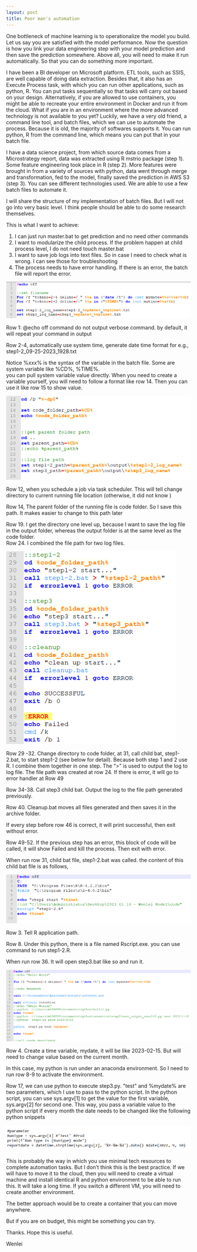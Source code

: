 ```yaml
---
layout: post
title: Poor man's automation
---
```



One bottleneck of machine learning is to operationalize the model you build. Let us say you are satisfied with the model performance. Now the question is how you link your data engineering step with your model prediction and then save the prediction somewhere. Above all, you will need to make it run automatically. So that you can do something more important.  

I have been a BI developer on Microsoft platform. ETL tools, such as SSIS, are well capable of doing data extraction. Besides that, it also has an Execute Process task, with which you can run other applications, such as python, R. You can put tasks sequentially so that tasks will carry out based on your design. Alternatively, if you are allowed to use containers, you might be able to recreate your entire environment in Docker and run it from the cloud.
What if you are in an environment where the more advanced technology is not available to you yet?  Luckily, we have a very old friend, a command line tool, and batch files, which we can use to automate the process.  Because it is old, the majority of softwares supports it.  You can run python, R from the command line, which means you can put that in your batch file.  

I have a data science project, from which source data comes from a Microstrategy report, data was extracted using R mstrio package (step 1). Some feature engineering took place in R (step 2). More features were brought in from a variety of sources with python, data went through merge and transformation, fed to the model, finally saved the prediction in AWS S3 (step 3). You can see different technologies used. We are able to use a few batch files to automate it.  

I will share the structure of my implementation of batch files. But I will not go into very basic level. I think people should be able to do some research themselves.  

This is what I want to achieve:  

1. I can just run master.bat to get prediction and no need other commands
2. I want to modularize the child process.  If the problem happen  at child process level, I do not need touch master.bat
3. I want to save job logs into text files. So in case I need to check what is wrong. I can see those for troubleshooting
4. The process needs to have error handling. If there is an error, the batch file will report the error.  

<img src="/images/blog53/1filename.PNG">   

Row 1: @echo off command do not output verbose command. by default, it will repeat your command in output  

Row 2-4,  automatically use system time, generate date time format for e.g.,   step1-2_09-25-2023_1928.txt
 
Notice  %xxx% is the syntax of the variable in the batch file.  Some are system variable like %CD%, %TIME%.  
you can pull system variable value directly. When you need to create a variable yourself, you will need to follow a format like row 14.  Then you can use it like row 15 to show value.   

<img src="/images/blog53/2path.PNG">    

Row 12,  when you schedule a job via task scheduler.  This will tell change directory to current running file location  (otherwise, it did not know )  
 
Row 14,  The parent folder of the running file is code folder. So I save this path. It makes easier to change to this path later  
 
Row 19. I get the directory one level up, because I want to save the log file in the output folder, whereas the output folder is at the same level as the code folder.  
Row 24.  I combined the file path for two log files.  

<img src="/images/blog53/2brunfile.PNG">  


Row 29 -32.   Change directory to code folder, at 31, call child bat, step1-2.bat,  to start step1-2 (see below for detail).   Because both step 1 and 2 use R. I combine them together in one step.  The “>” is used to output the log to log file. The file path was created at row 24.  If there is error, it will go to error handler at Row 49  

Row 34-38.  Call step3 child bat.  Output the log to the file path generated previously.   

Row 40.  Cleanup.bat  moves all files generated and then saves it in the archive folder.  

If every step before  row 46 is correct, it will  print successful, then exit without error.  

Row 49-52.  If the previous step has an error, this block of code will be called, it will show Failed and kill the process.  Then exit with error.  


When run row 31, child bat file, step1-2.bat was called.  the content of this child bat file is as follows, 

<img src="/images/blog53/3process_R.PNG">   

Row 3. Tell R application path.  

Row 8.  Under this python, there is a file named Rscript.exe.   you can use command  to run step1-2.R. 

When run row 36. It will open step3.bat like so and run it.  

<img src="/images/blog53/3bprocess_python.PNG">   

Row 4.  Create a time variable,  mydate, it will be like 2023-02-15. But will need to change value based on the current month.  

In this case, my python is run under an anaconda environment. So I need to run row 8-9 to activate the environment.  

Row 17, we can use python to execute step3.py.  "test" and %mydate% are two parameters, which I use to pass to the python script. In the python script, you can use sys.argv[1] to get the value for the first variable, sys.argv[2] for second one. This way, you pass a variable value to the python script if every month the date needs to be changed like the following python snippets  

<img src="/images/blog53/4passparaminpython.PNG"> 

This is probably the way in which you use minimal tech resources to complete automation tasks.  But I don’t think this is the best practice.  If we will have to move it to the cloud, then you will need to create a virtual machine and install identical R and python environment to be able to run this.  It will take a long time. If you switch a different VM, you will need to create another environment.   

The  better approach would be to create  a container that you can move anywhere.   

But if you are on budget, this might be something you can try.  

Thanks. Hope  this is useful.  

Wenlei










